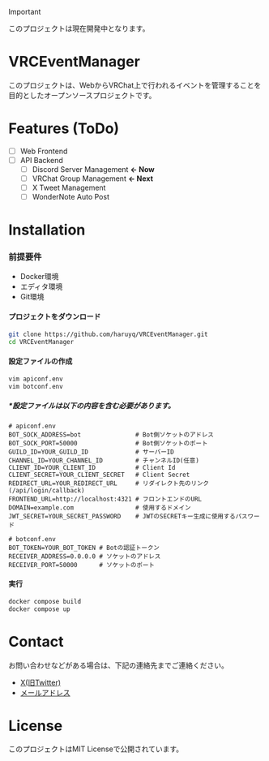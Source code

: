 > [!IMPORTANT]
> このプロジェクトは現在開発中となります。

# VRCEventManager
このプロジェクトは、WebからVRChat上で行われるイベントを管理することを目的としたオープンソースプロジェクトです。

# Features (ToDo)
- [ ] Web Frontend
- [ ] API Backend
  - [ ] Discord Server Management **<- Now**
  - [ ] VRChat Group Management **<- Next**
  - [ ] X Tweet Management
  - [ ] WonderNote Auto Post

# Installation
### 前提要件
* Docker環境
* エディタ環境
* Git環境

#### プロジェクトをダウンロード
```bash
git clone https://github.com/haruyq/VRCEventManager.git
cd VRCEventManager
```

#### 設定ファイルの作成
```bash
vim apiconf.env
vim botconf.env
```
##### *設定ファイルは以下の内容を含む必要があります。
```env
# apiconf.env
BOT_SOCK_ADDRESS=bot               # Bot側ソケットのアドレス
BOT_SOCK_PORT=50000                # Bot側ソケットのポート
GUILD_ID=YOUR_GUILD_ID             # サーバーID
CHANNEL_ID=YOUR_CHANNEL_ID         # チャンネルID(任意)
CLIENT_ID=YOUR_CLIENT_ID           # Client Id
CLIENT_SECRET=YOUR_CLIENT_SECRET   # Client Secret
REDIRECT_URL=YOUR_REDIRECT_URL     # リダイレクト先のリンク(/api/login/callback)
FRONTEND_URL=http://localhost:4321 # フロントエンドのURL
DOMAIN=example.com                 # 使用するドメイン
JWT_SECRET=YOUR_SECRET_PASSWORD    # JWTのSECRETキー生成に使用するパスワード

# botconf.env
BOT_TOKEN=YOUR_BOT_TOKEN # Botの認証トークン
RECEIVER_ADDRESS=0.0.0.0 # ソケットのアドレス
RECEIVER_PORT=50000      # ソケットのポート
```

#### 実行
```bash
docker compose build
docker compose up
```

# Contact
お問い合わせなどがある場合は、下記の連絡先までご連絡ください。  
* [X(旧Twitter)](https://x.com/haruwaiku)
* [メールアドレス](mailto:haruwaiku@gmail.com)

# License
このプロジェクトはMIT Licenseで公開されています。  

